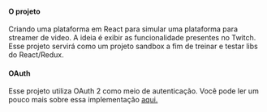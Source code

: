 #### O projeto
Criando uma plataforma em React para simular uma plataforma para streamer de video. A ideia é exibir as funcionalidade presentes no Twitch. Esse projeto servirá como um projeto sandbox a fim de treinar e testar libs do React/Redux.


#### OAuth
Esse projeto utiliza OAuth 2 como meio de autenticação. Você pode ler um pouco mais sobre essa implementação [aqui.](https://developers.google.com/identity/protocols/OAuth2UserAgent)


